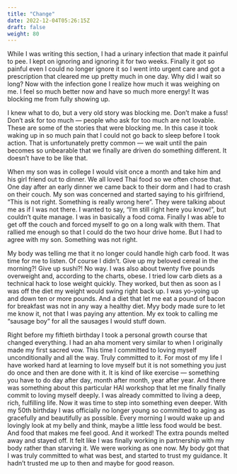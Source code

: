 ```yaml
---
title: "Change"
date: 2022-12-04T05:26:15Z
draft: false
weight: 80
---
```

While I was writing this section, I had a urinary infection that made it painful to pee. I kept on ignoring and ignoring it for two weeks. Finally it got so painful even I could no longer ignore it so I went into urgent care and got a prescription that cleared me up pretty much in one day.  Why did I wait so long? Now with the infection gone I realize how much it was weighing on me. I feel so much better now and have so much more energy! It was blocking me from fully showing up.  

I knew what to do, but a very old story was blocking me. Don’t make a fuss! Don’t ask for too much — people who ask for too much are not lovable. These are some of the stories that were blocking me. In this case it took waking up in so much pain that I could not go back to sleep before I took action. That is unfortunately pretty common — we wait until the pain becomes so unbearable that we finally are driven do something different. It doesn’t have to be like that.

When my son was in college I would visit once a month and take him and his girl friend out to dinner. We all loved Thai food so we often chose that. One day after an early dinner we came back to their dorm and I had to crash on their couch. My son was concerned and started saying to his girlfriend, “This is not right. Something is really wrong here”. They were talking about me as if I was not there. I wanted to say, “I’m still right here you know!”, but couldn’t quite manage. I was in basically a food coma. Finally I was able to get off the couch and forced myself to go on a long walk with them. That rallied me enough so that I could do the two hour drive home. But I had to agree with my son. Something was not right.

My body was telling me that it no longer could handle high carb food. It was time for me to listen. Of course I didn’t. Give up my beloved cereal in the morning?! Give up sushi?! No way. I was also about  twenty five pounds overweight and, according to the charts, obese. I tried low carb diets as a technical hack to lose weight quickly. They worked, but then as soon as I was off the diet my weight would swing right back up. I was yo-yoing up and down ten or more pounds.  And a diet that let me eat a pound of bacon for breakfast was not in any way a healthy diet. Myy body made sure to let me know it, not that I was paying any attention. My ex took to calling me “sausage boy” for all the sausages I would stuff down.

Right before my fiftieth birthday I took a personal growth course that changed everything. I had an aha moment very similar to when I originally made my first sacred vow.  This time I committed to loving myself unconditionally and all the way. Truly committed to it.  For most of my life I have worked hard at learning to love myself but it is not something you just do once and then are done with it. It is kind of like exercise — something you have to do day after day, month after month, year after year. And there was something about this particular HAI workshop that let me finally finally commit to loving myself deeply. I was already committed to living a deep, rich, fulfilling life. Now it was time to step into something even deeper. With my 50th birthday I was officially no longer young so committed to aging as gracefully and beautifully as possible.  Every morning I would wake up and lovingly look at my belly and think, maybe a little less food would be best. And food that makes me feel good. And it worked! The extra pounds melted away and stayed off.  It felt like I was finally working in partnership with my body rather than starving it. We were working as one now. My body got that I was truly committed to what was best, and started to trust my guidance. It hadn’t trusted me up to then and maybe for good reason.